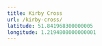 ```yaml
---
title: Kirby Cross
url: /kirby-cross/
latitude: 51.841968300000005
longitude: 1.2194808000000001
---
```

